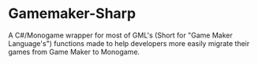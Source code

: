 # Gamemaker-Sharp
A C#/Monogame wrapper for most of GML's (Short for "Game Maker Language's") functions made to help developers more easily migrate their games from Game Maker to Monogame.

